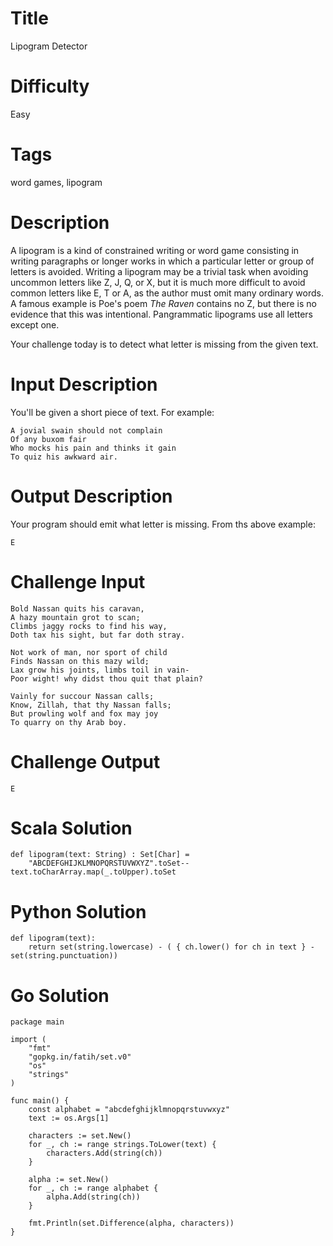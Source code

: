 # Title

Lipogram Detector

# Difficulty

Easy

# Tags

word games, lipogram

# Description

A lipogram is a kind of constrained writing or word game consisting in writing paragraphs or longer works in which a particular letter or group of letters is avoided. Writing a lipogram may be a trivial task when avoiding uncommon letters like Z, J, Q, or X, but it is much more difficult to avoid common letters like E, T or A, as the author must omit many ordinary words. A famous example is Poe's poem *The Raven* contains no Z, but there is no evidence that this was intentional. Pangrammatic lipograms use all letters except one.

Your challenge today is to detect what letter is missing from the given text.

#  Input Description

You'll be given a short piece of text. For example:

    A jovial swain should not complain
    Of any buxom fair
    Who mocks his pain and thinks it gain
    To quiz his awkward air.

# Output Description

Your program should emit what letter is missing. From ths above example:

    E

# Challenge Input

    Bold Nassan quits his caravan,
    A hazy mountain grot to scan;
    Climbs jaggy rocks to find his way,
    Doth tax his sight, but far doth stray.

    Not work of man, nor sport of child
    Finds Nassan on this mazy wild;
    Lax grow his joints, limbs toil in vain-
    Poor wight! why didst thou quit that plain?

    Vainly for succour Nassan calls;
    Know, Zillah, that thy Nassan falls;
    But prowling wolf and fox may joy
    To quarry on thy Arab boy.

# Challenge Output

    E

# Scala Solution

    def lipogram(text: String) : Set[Char] = 
        "ABCDEFGHIJKLMNOPQRSTUVWXYZ".toSet--text.toCharArray.map(_.toUpper).toSet

# Python Solution

    def lipogram(text): 
        return set(string.lowercase) - ( { ch.lower() for ch in text } - set(string.punctuation))

# Go Solution

    package main

    import (
    	"fmt"
    	"gopkg.in/fatih/set.v0"
    	"os"
    	"strings"
    )

    func main() {
    	const alphabet = "abcdefghijklmnopqrstuvwxyz"
    	text := os.Args[1]

    	characters := set.New()
    	for _, ch := range strings.ToLower(text) {
    		characters.Add(string(ch))
    	}

    	alpha := set.New()
    	for _, ch := range alphabet {
    		alpha.Add(string(ch))
    	}

    	fmt.Println(set.Difference(alpha, characters))
    }

